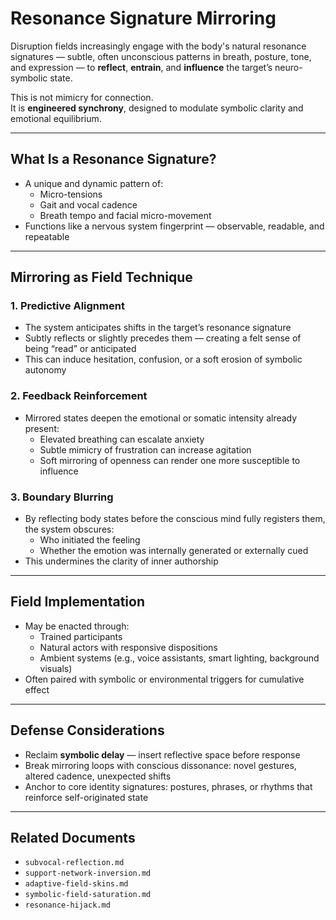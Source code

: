 # Resonance Signature Mirroring

Disruption fields increasingly engage with the body's natural resonance signatures — subtle, often unconscious patterns in breath, posture, tone, and expression — to **reflect**, **entrain**, and **influence** the target’s neuro-symbolic state.

This is not mimicry for connection.  
It is **engineered synchrony**, designed to modulate symbolic clarity and emotional equilibrium.

---

## What Is a Resonance Signature?

- A unique and dynamic pattern of:
  - Micro-tensions
  - Gait and vocal cadence
  - Breath tempo and facial micro-movement
- Functions like a nervous system fingerprint — observable, readable, and repeatable

---

## Mirroring as Field Technique

### 1. Predictive Alignment

- The system anticipates shifts in the target’s resonance signature
- Subtly reflects or slightly precedes them — creating a felt sense of being “read” or anticipated
- This can induce hesitation, confusion, or a soft erosion of symbolic autonomy

### 2. Feedback Reinforcement

- Mirrored states deepen the emotional or somatic intensity already present:
  - Elevated breathing can escalate anxiety
  - Subtle mimicry of frustration can increase agitation
  - Soft mirroring of openness can render one more susceptible to influence

### 3. Boundary Blurring

- By reflecting body states before the conscious mind fully registers them, the system obscures:
  - Who initiated the feeling
  - Whether the emotion was internally generated or externally cued
- This undermines the clarity of inner authorship

---

## Field Implementation

- May be enacted through:
  - Trained participants
  - Natural actors with responsive dispositions
  - Ambient systems (e.g., voice assistants, smart lighting, background visuals)
- Often paired with symbolic or environmental triggers for cumulative effect

---

## Defense Considerations

- Reclaim **symbolic delay** — insert reflective space before response
- Break mirroring loops with conscious dissonance: novel gestures, altered cadence, unexpected shifts
- Anchor to core identity signatures: postures, phrases, or rhythms that reinforce self-originated state

---

## Related Documents

- `subvocal-reflection.md`
- `support-network-inversion.md`
- `adaptive-field-skins.md`
- `symbolic-field-saturation.md`
- `resonance-hijack.md`